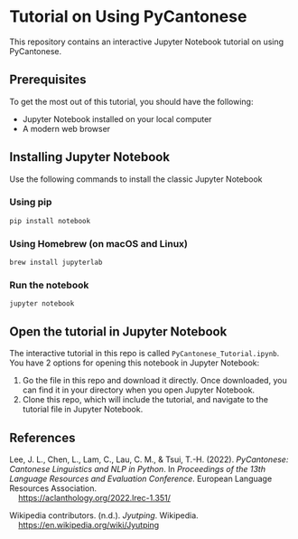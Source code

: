 # Tutorial on Using PyCantonese

This repository contains an interactive Jupyter Notebook tutorial on using PyCantonese.

## Prerequisites

To get the most out of this tutorial, you should have the following:

* Jupyter Notebook installed on your local computer
* A modern web browser

## Installing Jupyter Notebook

Use the following commands to install the classic Jupyter Notebook

### Using pip

```
pip install notebook
```

### Using Homebrew (on macOS and Linux)

```
brew install jupyterlab
```

### Run the notebook

```
jupyter notebook
```

## Open the tutorial in Jupyter Notebook

The interactive tutorial in this repo is called `PyCantonese_Tutorial.ipynb`. You have 2 options for opening this notebook in Jupyter Notebook:

1. Go the file in this repo and download it directly. Once downloaded, you can find it in your directory when you open Jupyter Notebook.
2. Clone this repo, which will include the tutorial, and navigate to the tutorial file in Jupyter Notebook.

## References

Lee, J. L., Chen, L., Lam, C., Lau, C. M., & Tsui, T.-H. (2022). *PyCantonese: Cantonese Linguistics and NLP in Python*. In *Proceedings of the 13th Language Resources and Evaluation Conference*. European Language Resources Association.  
&nbsp;&nbsp;&nbsp;&nbsp;https://aclanthology.org/2022.lrec-1.351/

Wikipedia contributors. (n.d.). *Jyutping*. Wikipedia.  
&nbsp;&nbsp;&nbsp;&nbsp;https://en.wikipedia.org/wiki/Jyutping